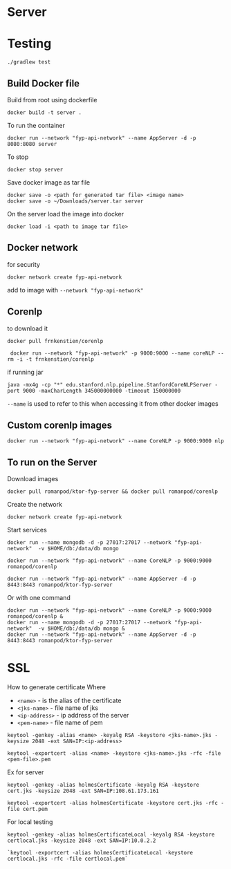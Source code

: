# Server

# Testing

``` aidl
./gradlew test
```

## Build Docker file

Build from root using dockerfile

```
docker build -t server .
```

To run the container

```
docker run --network "fyp-api-network" --name AppServer -d -p 8080:8080 server
```

To stop

```
docker stop server
```

Save docker image as tar file

```
docker save -o <path for generated tar file> <image name>
docker save -o ~/Downloads/server.tar server
```

On the server load the image into docker

```
docker load -i <path to image tar file>
```

## Docker network

for security

```
docker network create fyp-api-network

```

add to image with `--network "fyp-api-network"`

## Corenlp

to download it

```
docker pull frnkenstien/corenlp
```

```
 docker run --network "fyp-api-network" -p 9000:9000 --name coreNLP --rm -i -t frnkenstien/corenlp 
```

if running jar

```
java -mx4g -cp "*" edu.stanford.nlp.pipeline.StanfordCoreNLPServer -port 9000 -maxCharLength 345000000000 -timeout 150000000

```

`--name` is used to refer to this when accessing it from other docker images

## Custom corenlp images

```
docker run --network "fyp-api-network" --name CoreNLP -p 9000:9000 nlp
```

## To run on the Server

Download images

```
docker pull romanpod/ktor-fyp-server && docker pull romanpod/corenlp
```

Create the network

```
docker network create fyp-api-network
```

Start services

```
docker run --name mongodb -d -p 27017:27017 --network "fyp-api-network"  -v $HOME/db:/data/db mongo
```

```
docker run --network "fyp-api-network" --name CoreNLP -p 9000:9000 romanpod/corenlp
```

```
docker run --network "fyp-api-network" --name AppServer -d -p 8443:8443 romanpod/ktor-fyp-server
```

Or with one command

```
docker run --network "fyp-api-network" --name CoreNLP -p 9000:9000 romanpod/corenlp &
docker run --name mongodb -d -p 27017:27017 --network "fyp-api-network"  -v $HOME/db:/data/db mongo &
docker run --network "fyp-api-network" --name AppServer -d -p 8443:8443 romanpod/ktor-fyp-server
```

# SSL

How to generate certificate Where

- `<name>` - is the alias of the certificate
- `<jks-name>` - file name of jks
- `<ip-address>` - ip address of the server
- `<pem-name>` - file name of pem

```
keytool -genkey -alias <name> -keyalg RSA -keystore <jks-name>.jks -keysize 2048 -ext SAN=IP:<ip-address>

```

```
keytool -exportcert -alias <name> -keystore <jks-name>.jks -rfc -file <pem-file>.pem

```

Ex for server

``` 
keytool -genkey -alias holmesCertificate -keyalg RSA -keystore cert.jks -keysize 2048 -ext SAN=IP:108.61.173.161
```

``` 
keytool -exportcert -alias holmesCertificate -keystore cert.jks -rfc -file cert.pem

```

For local testing

``` 
keytool -genkey -alias holmesCertificateLocal -keyalg RSA -keystore certlocal.jks -keysize 2048 -ext SAN=IP:10.0.2.2
```

``` 
`keytool -exportcert -alias holmesCertificateLocal -keystore certlocal.jks -rfc -file certlocal.pem`
```
